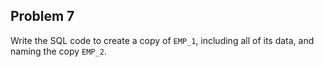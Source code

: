 ## Problem 7
Write the SQL code to create a copy of `EMP_1`, including all of its data, and naming the copy `EMP_2`.